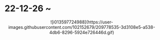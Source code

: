 # 22-12-26 ~
<div align="center">![i013597724988](https://user-images.githubusercontent.com/102152679/209778535-3d3108e5-a538-4db6-8296-5924e726446d.gif)
  </div>